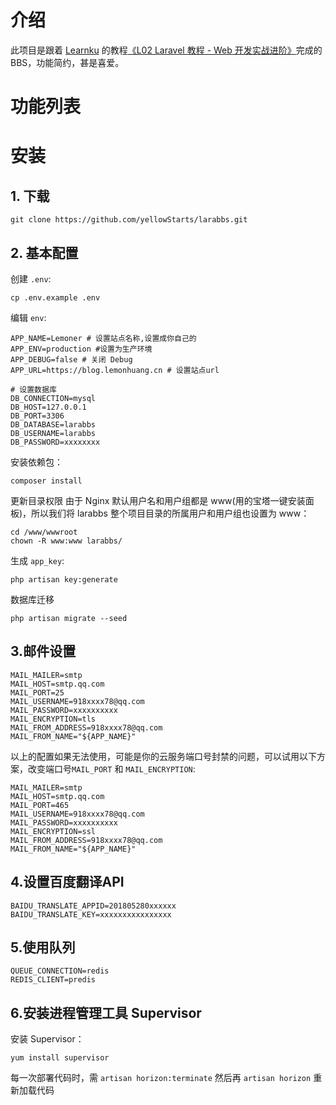 # 介绍
此项目是跟着 [Learnku](https://learnku.com/) 的教程[《L02 Laravel 教程 - Web 开发实战进阶》](https://learnku.com/courses/laravel-intermediate-training/8.x)完成的BBS，功能简约，甚是喜爱。

# 功能列表

# 安装
## 1. 下载
```
git clone https://github.com/yellowStarts/larabbs.git
```

## 2. 基本配置
创建 `.env`:
```
cp .env.example .env
```
编辑 `env`:
```
APP_NAME=Lemoner # 设置站点名称,设置成你自己的
APP_ENV=production #设置为生产环境
APP_DEBUG=false # 关闭 Debug
APP_URL=https://blog.lemonhuang.cn # 设置站点url

# 设置数据库
DB_CONNECTION=mysql
DB_HOST=127.0.0.1
DB_PORT=3306
DB_DATABASE=larabbs
DB_USERNAME=larabbs
DB_PASSWORD=xxxxxxxx
```
安装依赖包：
```
composer install
```
更新目录权限
由于 Nginx 默认用户名和用户组都是 www(用的宝塔一键安装面板)，所以我们将 larabbs 整个项目目录的所属用户和用户组也设置为 www：
```
cd /www/wwwroot
chown -R www:www larabbs/
```
生成 `app_key`:
```
php artisan key:generate
```
数据库迁移
```
php artisan migrate --seed
```
## 3.邮件设置
```
MAIL_MAILER=smtp
MAIL_HOST=smtp.qq.com
MAIL_PORT=25
MAIL_USERNAME=918xxxx78@qq.com
MAIL_PASSWORD=xxxxxxxxxx
MAIL_ENCRYPTION=tls
MAIL_FROM_ADDRESS=918xxxx78@qq.com
MAIL_FROM_NAME="${APP_NAME}"
```
以上的配置如果无法使用，可能是你的云服务端口号封禁的问题，可以试用以下方案，改变端口号`MAIL_PORT` 和 `MAIL_ENCRYPTION`:
```
MAIL_MAILER=smtp
MAIL_HOST=smtp.qq.com
MAIL_PORT=465
MAIL_USERNAME=918xxxx78@qq.com
MAIL_PASSWORD=xxxxxxxxxx
MAIL_ENCRYPTION=ssl
MAIL_FROM_ADDRESS=918xxxx78@qq.com
MAIL_FROM_NAME="${APP_NAME}"
```
## 4.设置百度翻译API
```
BAIDU_TRANSLATE_APPID=201805280xxxxxx
BAIDU_TRANSLATE_KEY=xxxxxxxxxxxxxxxx
```

## 5.使用队列
```
QUEUE_CONNECTION=redis
REDIS_CLIENT=predis
```

## 6.安装进程管理工具 Supervisor
安装 Supervisor：
```
yum install supervisor
```
每一次部署代码时，需 `artisan horizon:terminate` 然后再 `artisan horizon` 重新加载代码

